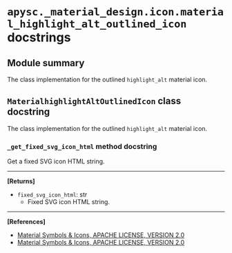 # `apysc._material_design.icon.material_highlight_alt_outlined_icon` docstrings

## Module summary

The class implementation for the outlined `highlight_alt` material icon.

## `MaterialhighlightAltOutlinedIcon` class docstring

The class implementation for the outlined `highlight_alt` material icon.

### `_get_fixed_svg_icon_html` method docstring

Get a fixed SVG icon HTML string.<hr>

**[Returns]**

- `fixed_svg_icon_html`: str
  - Fixed SVG icon HTML string.

<hr>

**[References]**

- [Material Symbols & Icons, APACHE LICENSE, VERSION 2.0](https://fonts.google.com/icons?icon.size=24&icon.color=%23e8eaed)
- [Material Symbols & Icons, APACHE LICENSE, VERSION 2.0](https://www.apache.org/licenses/LICENSE-2.0.html)
